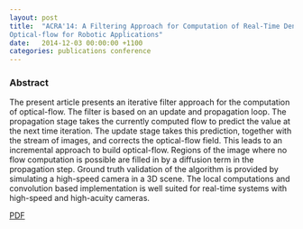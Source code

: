 ```yaml
---
layout: post
title:  "ACRA'14: A Filtering Approach for Computation of Real-Time Dense
Optical-flow for Robotic Applications"
date:   2014-12-03 00:00:00 +1100
categories: publications conference
---
```


### Abstract

The present article presents an iterative filter approach for the  computation  of  optical-flow. The filter  is  based  on  an  update  and  propagation loop. The propagation stage takes the currently  computed flow  to  predict  the  value at  the  next  time  iteration.   The  update  stage takes this prediction, together with the stream of  images,  and  corrects  the  optical-flow  field. This leads to an incremental approach to build optical-flow.   Regions  of  the  image  where  no flow computation is possible are filled in by a diffusion term in the propagation step.  Ground truth validation of the algorithm is provided by simulating a high-speed camera in a 3D scene. The local computations and convolution based implementation is well suited for real-time systems with high-speed and high-acuity cameras.

[PDF](http://www.araa.asn.au/acra/acra2014/papers/pap130.pdf)